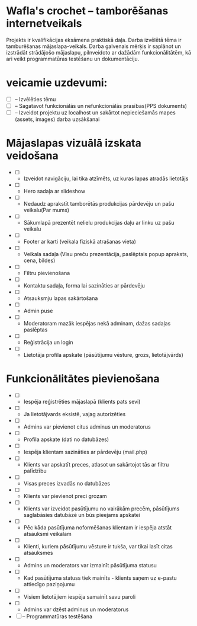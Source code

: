 # Wafla's crochet – tamborēšanas internetveikals
Projekts ir kvalifikācijas eksāmena praktiskā daļa. Darba izvēlētā tēma ir tamburēšanas mājaslapa-veikals. Darba galvenais mērķis ir saplānot un izstrādāt strādājošo mājaslapu, pilnveidoto ar dažādām funkcionālitātēm, kā ari veikt programmatūras testēšanu un dokumentāciju.

# veicamie uzdevumi:
- [ ] – Izvēlēties tēmu
- [ ] – Sagatavot funkcionālās un nefunkcionālās prasības(PPS dokuments)
- [ ] – Izveidot projektu uz localhost un sakārtot nepieciešamās mapes (assets, images) darba uzsākšanai
# Mājaslapas vizuālā izskata veidošana
- [ ] - Izveidot navigāciju, lai tika atzīmēts, uz kuras lapas atradās lietotājs
- [ ] - Hero sadaļa ar slideshow
- [ ] - Nedaudz aprakstīt tamborētās produkcijas pārdevēju un pašu veikalu(Par mums)
- [ ] - Sākumlapā prezentēt nelielu produkcijas daļu ar linku uz pašu veikalu
- [ ] - Footer ar karti (veikala fiziskā atrašanas vieta)
- [ ] - Veikala sadaļa (Visu preču prezentācija, paslēptais popup apraksts, cena, bildes)
- [ ] - Filtru pievienošana
- [ ] - Kontaktu sadaļa, forma lai sazināties ar pārdevēju
- [ ] - Atsauksmju lapas sakārtošana
- [ ] - Admin puse
- [ ] - Moderatoram mazāk iespējas nekā adminam, dažas sadaļas paslēptas
- [ ] - Reģistrācija un login
- [ ] - Lietotāja profila apskate (pāsūtījumu vēsture, grozs, lietotājvārds)
# Funkcionālitātes pievienošana
- [ ] - Iespēja reģistrēties mājaslapā (klients pats sevi)
- [ ] - Ja lietotājvards eksistē, vajag autorizēties
- [ ] - Admins var pievienot citus adminus un moderatorus
- [ ] - Profila apskate (dati no datubāzes)
- [ ] - Iespēja klientam sazināties ar pārdevēju (mail.php)
- [ ] - Klients var apskatīt preces, atlasot un sakārtojot tās ar filtru palīdzību
- [ ] - Visas preces izvadās no datubāzes
- [ ] - Klients var pievienot preci grozam
- [ ] - Klients var izveidot pasūtījumu no vairākām precēm, pāsūtījums saglabāsies datubāzē un būs pieejams apskatei
- [ ] - Pēc kāda pasūtījuma noformēšanas klientam ir iespēja atstāt atsauksmi veikalam
- [ ] - Klienti, kuriem pāsūtījumu vēsture ir tukša, var tikai lasīt citas atsauksmes
- [ ] - Admins un moderators var izmainīt pāsūtījuma statusu
- [ ] - Kad pasūtījuma statuss tiek mainīts - klients saņem uz e-pastu attiecīgo paziņojumu
- [ ] - Visiem lietotājiem iespēja samainīt savu paroli
- [ ] - Admins var dzēst adminus un moderatorus
- [ ] – Programmatūras testēšana
